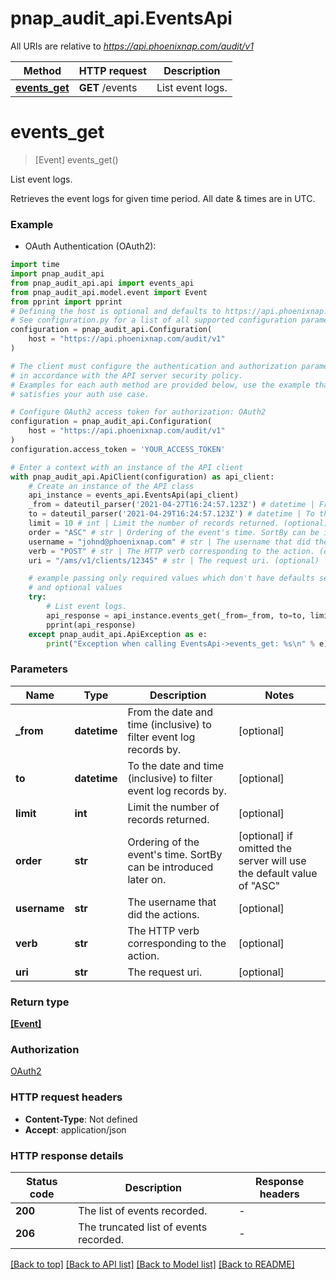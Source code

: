 # pnap_audit_api.EventsApi

All URIs are relative to *https://api.phoenixnap.com/audit/v1*

Method | HTTP request | Description
------------- | ------------- | -------------
[**events_get**](EventsApi.md#events_get) | **GET** /events | List event logs.


# **events_get**
> [Event] events_get()

List event logs.

Retrieves the event logs for given time period. All date & times are in UTC.

### Example

* OAuth Authentication (OAuth2):

```python
import time
import pnap_audit_api
from pnap_audit_api.api import events_api
from pnap_audit_api.model.event import Event
from pprint import pprint
# Defining the host is optional and defaults to https://api.phoenixnap.com/audit/v1
# See configuration.py for a list of all supported configuration parameters.
configuration = pnap_audit_api.Configuration(
    host = "https://api.phoenixnap.com/audit/v1"
)

# The client must configure the authentication and authorization parameters
# in accordance with the API server security policy.
# Examples for each auth method are provided below, use the example that
# satisfies your auth use case.

# Configure OAuth2 access token for authorization: OAuth2
configuration = pnap_audit_api.Configuration(
    host = "https://api.phoenixnap.com/audit/v1"
)
configuration.access_token = 'YOUR_ACCESS_TOKEN'

# Enter a context with an instance of the API client
with pnap_audit_api.ApiClient(configuration) as api_client:
    # Create an instance of the API class
    api_instance = events_api.EventsApi(api_client)
    _from = dateutil_parser('2021-04-27T16:24:57.123Z') # datetime | From the date and time (inclusive) to filter event log records by. (optional)
    to = dateutil_parser('2021-04-29T16:24:57.123Z') # datetime | To the date and time (inclusive) to filter event log records by. (optional)
    limit = 10 # int | Limit the number of records returned. (optional)
    order = "ASC" # str | Ordering of the event's time. SortBy can be introduced later on. (optional) if omitted the server will use the default value of "ASC"
    username = "johnd@phoenixnap.com" # str | The username that did the actions. (optional)
    verb = "POST" # str | The HTTP verb corresponding to the action. (optional)
    uri = "/ams/v1/clients/12345" # str | The request uri. (optional)

    # example passing only required values which don't have defaults set
    # and optional values
    try:
        # List event logs.
        api_response = api_instance.events_get(_from=_from, to=to, limit=limit, order=order, username=username, verb=verb, uri=uri)
        pprint(api_response)
    except pnap_audit_api.ApiException as e:
        print("Exception when calling EventsApi->events_get: %s\n" % e)
```


### Parameters

Name | Type | Description  | Notes
------------- | ------------- | ------------- | -------------
 **_from** | **datetime**| From the date and time (inclusive) to filter event log records by. | [optional]
 **to** | **datetime**| To the date and time (inclusive) to filter event log records by. | [optional]
 **limit** | **int**| Limit the number of records returned. | [optional]
 **order** | **str**| Ordering of the event&#39;s time. SortBy can be introduced later on. | [optional] if omitted the server will use the default value of "ASC"
 **username** | **str**| The username that did the actions. | [optional]
 **verb** | **str**| The HTTP verb corresponding to the action. | [optional]
 **uri** | **str**| The request uri. | [optional]

### Return type

[**[Event]**](Event.md)

### Authorization

[OAuth2](../README.md#OAuth2)

### HTTP request headers

 - **Content-Type**: Not defined
 - **Accept**: application/json


### HTTP response details

| Status code | Description | Response headers |
|-------------|-------------|------------------|
**200** | The list of events recorded. |  -  |
**206** | The truncated list of events recorded. |  -  |

[[Back to top]](#) [[Back to API list]](../README.md#documentation-for-api-endpoints) [[Back to Model list]](../README.md#documentation-for-models) [[Back to README]](../README.md)

